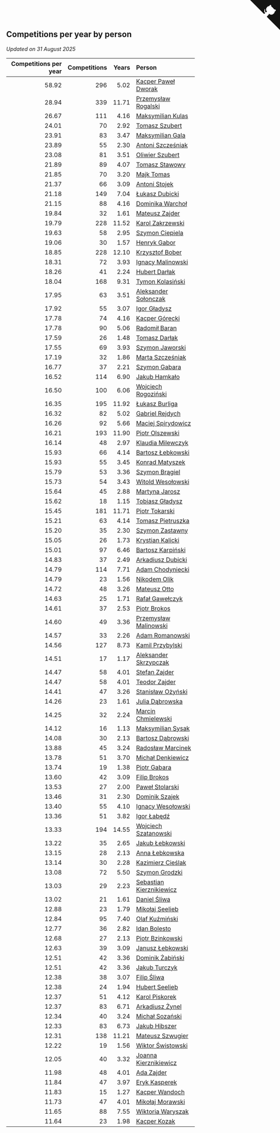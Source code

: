 ## Competitions per year by person

*Updated on 31 August 2025*

| Competitions per year | Competitions | Years | Person |
| ---: | ---: | ---: | :--- |
| 58.92 | 296 | 5.02 | [Kacper Paweł Dworak](https://www.worldcubeassociation.org/persons/2020DWOR01) |
| 28.94 | 339 | 11.71 | [Przemysław Rogalski](https://www.worldcubeassociation.org/persons/2013ROGA02) |
| 26.67 | 111 | 4.16 | [Maksymilian Kulas](https://www.worldcubeassociation.org/persons/2021KULA02) |
| 24.01 | 70 | 2.92 | [Tomasz Szubert](https://www.worldcubeassociation.org/persons/2022SZUB02) |
| 23.91 | 83 | 3.47 | [Maksymilian Gala](https://www.worldcubeassociation.org/persons/2022GALA01) |
| 23.89 | 55 | 2.30 | [Antoni Szcześniak](https://www.worldcubeassociation.org/persons/2023SZCZ04) |
| 23.08 | 81 | 3.51 | [Oliwier Szubert](https://www.worldcubeassociation.org/persons/2022SZUB01) |
| 21.89 | 89 | 4.07 | [Tomasz Stawowy](https://www.worldcubeassociation.org/persons/2021STAW01) |
| 21.85 | 70 | 3.20 | [Majk Tomas](https://www.worldcubeassociation.org/persons/2022TOMA05) |
| 21.37 | 66 | 3.09 | [Antoni Stojek](https://www.worldcubeassociation.org/persons/2022STOJ03) |
| 21.18 | 149 | 7.04 | [Łukasz Dubicki](https://www.worldcubeassociation.org/persons/2018DUBI01) |
| 21.15 | 88 | 4.16 | [Dominika Warchoł](https://www.worldcubeassociation.org/persons/2021WARC01) |
| 19.84 | 32 | 1.61 | [Mateusz Zajder](https://www.worldcubeassociation.org/persons/2024ZAJD01) |
| 19.79 | 228 | 11.52 | [Karol Zakrzewski](https://www.worldcubeassociation.org/persons/2014ZAKR01) |
| 19.63 | 58 | 2.95 | [Szymon Ciepiela](https://www.worldcubeassociation.org/persons/2022CIEP01) |
| 19.06 | 30 | 1.57 | [Henryk Gabor](https://www.worldcubeassociation.org/persons/2024GABO02) |
| 18.85 | 228 | 12.10 | [Krzysztof Bober](https://www.worldcubeassociation.org/persons/2013BOBE01) |
| 18.31 | 72 | 3.93 | [Ignacy Malinowski](https://www.worldcubeassociation.org/persons/2021MALI02) |
| 18.26 | 41 | 2.24 | [Hubert Darłak](https://www.worldcubeassociation.org/persons/2023DARL03) |
| 18.04 | 168 | 9.31 | [Tymon Kolasiński](https://www.worldcubeassociation.org/persons/2016KOLA02) |
| 17.95 | 63 | 3.51 | [Aleksander Sołonczak](https://www.worldcubeassociation.org/persons/2022SOLO01) |
| 17.92 | 55 | 3.07 | [Igor Gładysz](https://www.worldcubeassociation.org/persons/2022GLAD01) |
| 17.78 | 74 | 4.16 | [Kacper Górecki](https://www.worldcubeassociation.org/persons/2021GORE01) |
| 17.78 | 90 | 5.06 | [Radomił Baran](https://www.worldcubeassociation.org/persons/2020BARA02) |
| 17.59 | 26 | 1.48 | [Tomasz Darłak](https://www.worldcubeassociation.org/persons/2024DARL01) |
| 17.55 | 69 | 3.93 | [Szymon Jaworski](https://www.worldcubeassociation.org/persons/2021JAWO01) |
| 17.19 | 32 | 1.86 | [Marta Szcześniak](https://www.worldcubeassociation.org/persons/2023SZCZ07) |
| 16.77 | 37 | 2.21 | [Szymon Gabara](https://www.worldcubeassociation.org/persons/2023GABA01) |
| 16.52 | 114 | 6.90 | [Jakub Hamkało](https://www.worldcubeassociation.org/persons/2018HAMK01) |
| 16.50 | 100 | 6.06 | [Wojciech Rogoziński](https://www.worldcubeassociation.org/persons/2019ROGO04) |
| 16.35 | 195 | 11.92 | [Łukasz Burliga](https://www.worldcubeassociation.org/persons/2013BURL01) |
| 16.32 | 82 | 5.02 | [Gabriel Rejdych](https://www.worldcubeassociation.org/persons/2020REJD01) |
| 16.26 | 92 | 5.66 | [Maciej Spirydowicz](https://www.worldcubeassociation.org/persons/2020SPIR01) |
| 16.21 | 193 | 11.90 | [Piotr Olszewski](https://www.worldcubeassociation.org/persons/2013OLSZ02) |
| 16.14 | 48 | 2.97 | [Klaudia Milewczyk](https://www.worldcubeassociation.org/persons/2022MILE05) |
| 15.93 | 66 | 4.14 | [Bartosz Łebkowski](https://www.worldcubeassociation.org/persons/2021LEBK01) |
| 15.93 | 55 | 3.45 | [Konrad Matyszek](https://www.worldcubeassociation.org/persons/2022MATY02) |
| 15.79 | 53 | 3.36 | [Szymon Brągiel](https://www.worldcubeassociation.org/persons/2022BRAG03) |
| 15.73 | 54 | 3.43 | [Witold Wesołowski](https://www.worldcubeassociation.org/persons/2022WESO01) |
| 15.64 | 45 | 2.88 | [Martyna Jarosz](https://www.worldcubeassociation.org/persons/2022JARO01) |
| 15.62 | 18 | 1.15 | [Tobiasz Gładysz](https://www.worldcubeassociation.org/persons/2024GLAD02) |
| 15.45 | 181 | 11.71 | [Piotr Tokarski](https://www.worldcubeassociation.org/persons/2013TOKA01) |
| 15.21 | 63 | 4.14 | [Tomasz Pietruszka](https://www.worldcubeassociation.org/persons/2021PIET01) |
| 15.20 | 35 | 2.30 | [Szymon Zastawny](https://www.worldcubeassociation.org/persons/2023ZAST01) |
| 15.05 | 26 | 1.73 | [Krystian Kalicki](https://www.worldcubeassociation.org/persons/2023KALI10) |
| 15.01 | 97 | 6.46 | [Bartosz Karpiński](https://www.worldcubeassociation.org/persons/2019KARP03) |
| 14.83 | 37 | 2.49 | [Arkadiusz Dubicki](https://www.worldcubeassociation.org/persons/2023DUBI01) |
| 14.79 | 114 | 7.71 | [Adam Chodyniecki](https://www.worldcubeassociation.org/persons/2017CHOD02) |
| 14.79 | 23 | 1.56 | [Nikodem Olik](https://www.worldcubeassociation.org/persons/2024OLIK01) |
| 14.72 | 48 | 3.26 | [Mateusz Otto](https://www.worldcubeassociation.org/persons/2022OTTO01) |
| 14.63 | 25 | 1.71 | [Rafał Gawełczyk](https://www.worldcubeassociation.org/persons/2023GAWE01) |
| 14.61 | 37 | 2.53 | [Piotr Brokos](https://www.worldcubeassociation.org/persons/2023BROK01) |
| 14.60 | 49 | 3.36 | [Przemysław Malinowski](https://www.worldcubeassociation.org/persons/2022MALI01) |
| 14.57 | 33 | 2.26 | [Adam Romanowski](https://www.worldcubeassociation.org/persons/2023ROMA10) |
| 14.56 | 127 | 8.73 | [Kamil Przybylski](https://www.worldcubeassociation.org/persons/2016PRZY01) |
| 14.51 | 17 | 1.17 | [Aleksander Skrzypczak](https://www.worldcubeassociation.org/persons/2024SKRZ01) |
| 14.47 | 58 | 4.01 | [Stefan Zajder](https://www.worldcubeassociation.org/persons/2021ZAJD02) |
| 14.47 | 58 | 4.01 | [Teodor Zajder](https://www.worldcubeassociation.org/persons/2021ZAJD03) |
| 14.41 | 47 | 3.26 | [Stanisław Ożyński](https://www.worldcubeassociation.org/persons/2022OZYN01) |
| 14.26 | 23 | 1.61 | [Julia Dąbrowska](https://www.worldcubeassociation.org/persons/2024DABR01) |
| 14.25 | 32 | 2.24 | [Marcin Chmielewski](https://www.worldcubeassociation.org/persons/2023CHMI01) |
| 14.12 | 16 | 1.13 | [Maksymilian Sysak](https://www.worldcubeassociation.org/persons/2024SYSA01) |
| 14.08 | 30 | 2.13 | [Bartosz Dąbrowski](https://www.worldcubeassociation.org/persons/2023DABR07) |
| 13.88 | 45 | 3.24 | [Radosław Marcinek](https://www.worldcubeassociation.org/persons/2022MARC05) |
| 13.78 | 51 | 3.70 | [Michał Denkiewicz](https://www.worldcubeassociation.org/persons/2021DENK01) |
| 13.74 | 19 | 1.38 | [Piotr Gabara](https://www.worldcubeassociation.org/persons/2024GABA02) |
| 13.60 | 42 | 3.09 | [Filip Brokos](https://www.worldcubeassociation.org/persons/2022BROK03) |
| 13.53 | 27 | 2.00 | [Paweł Stolarski](https://www.worldcubeassociation.org/persons/2023STOL04) |
| 13.46 | 31 | 2.30 | [Dominik Szajek](https://www.worldcubeassociation.org/persons/2023SZAJ01) |
| 13.40 | 55 | 4.10 | [Ignacy Wesołowski](https://www.worldcubeassociation.org/persons/2021WESO01) |
| 13.36 | 51 | 3.82 | [Igor Łabędź](https://www.worldcubeassociation.org/persons/2021LABE01) |
| 13.33 | 194 | 14.55 | [Wojciech Szatanowski](https://www.worldcubeassociation.org/persons/2011SZAT01) |
| 13.22 | 35 | 2.65 | [Jakub Łebkowski](https://www.worldcubeassociation.org/persons/2023LEBK01) |
| 13.15 | 28 | 2.13 | [Anna Łebkowska](https://www.worldcubeassociation.org/persons/2023LEBK04) |
| 13.14 | 30 | 2.28 | [Kazimierz Cieślak](https://www.worldcubeassociation.org/persons/2023CIES01) |
| 13.08 | 72 | 5.50 | [Szymon Grodzki](https://www.worldcubeassociation.org/persons/2020GROD01) |
| 13.03 | 29 | 2.23 | [Sebastian Kierznikiewicz](https://www.worldcubeassociation.org/persons/2023KIER02) |
| 13.02 | 21 | 1.61 | [Daniel Śliwa](https://www.worldcubeassociation.org/persons/2024SLIW01) |
| 12.88 | 23 | 1.79 | [Mikołaj Seelieb](https://www.worldcubeassociation.org/persons/2023SEEL04) |
| 12.84 | 95 | 7.40 | [Olaf Kuźmiński](https://www.worldcubeassociation.org/persons/2018KUZM02) |
| 12.77 | 36 | 2.82 | [Idan Bolesto](https://www.worldcubeassociation.org/persons/2022BOLE01) |
| 12.68 | 27 | 2.13 | [Piotr Bzinkowski](https://www.worldcubeassociation.org/persons/2023BZIN01) |
| 12.63 | 39 | 3.09 | [Janusz Łebkowski](https://www.worldcubeassociation.org/persons/2022LEBK01) |
| 12.51 | 42 | 3.36 | [Dominik Żabiński](https://www.worldcubeassociation.org/persons/2022ZABI01) |
| 12.51 | 42 | 3.36 | [Jakub Turczyk](https://www.worldcubeassociation.org/persons/2022TURC02) |
| 12.38 | 38 | 3.07 | [Filip Śliwa](https://www.worldcubeassociation.org/persons/2022SLIW01) |
| 12.38 | 24 | 1.94 | [Hubert Seelieb](https://www.worldcubeassociation.org/persons/2023SEEL02) |
| 12.37 | 51 | 4.12 | [Karol Piskorek](https://www.worldcubeassociation.org/persons/2021PISK01) |
| 12.37 | 83 | 6.71 | [Arkadiusz Żynel](https://www.worldcubeassociation.org/persons/2018ZYNE01) |
| 12.34 | 40 | 3.24 | [Michał Sozański](https://www.worldcubeassociation.org/persons/2022SOZA02) |
| 12.33 | 83 | 6.73 | [Jakub Hibszer](https://www.worldcubeassociation.org/persons/2018HIBS01) |
| 12.31 | 138 | 11.21 | [Mateusz Szwugier](https://www.worldcubeassociation.org/persons/2014SZWU01) |
| 12.22 | 19 | 1.56 | [Wiktor Świstowski](https://www.worldcubeassociation.org/persons/2024SWIS01) |
| 12.05 | 40 | 3.32 | [Joanna Kierznikiewicz](https://www.worldcubeassociation.org/persons/2022KIER01) |
| 11.98 | 48 | 4.01 | [Ada Zajder](https://www.worldcubeassociation.org/persons/2021ZAJD01) |
| 11.84 | 47 | 3.97 | [Eryk Kasperek](https://www.worldcubeassociation.org/persons/2021KASP01) |
| 11.83 | 15 | 1.27 | [Kacper Wandoch](https://www.worldcubeassociation.org/persons/2024WAND01) |
| 11.73 | 47 | 4.01 | [Mikołaj Morawski](https://www.worldcubeassociation.org/persons/2021MORA01) |
| 11.65 | 88 | 7.55 | [Wiktoria Waryszak](https://www.worldcubeassociation.org/persons/2018WARY01) |
| 11.64 | 23 | 1.98 | [Kacper Kozak](https://www.worldcubeassociation.org/persons/2023KOZA05) |


<a href="https://github.com/noeruchangd/wca_statistics_vn" class="github-corner" aria-label="View source on Github"><svg width="80" height="80" viewBox="0 0 250 250" style="fill:#151513; color:#fff; position: absolute; top: 0; border: 0; right: 0;" aria-hidden="true"><path d="M0,0 L115,115 L130,115 L142,142 L250,250 L250,0 Z"></path><path d="M128.3,109.0 C113.8,99.7 119.0,89.6 119.0,89.6 C122.0,82.7 120.5,78.6 120.5,78.6 C119.2,72.0 123.4,76.3 123.4,76.3 C127.3,80.9 125.5,87.3 125.5,87.3 C122.9,97.6 130.6,101.9 134.4,103.2" fill="currentColor" style="transform-origin: 130px 106px;" class="octo-arm"></path><path d="M115.0,115.0 C114.9,115.1 118.7,116.5 119.8,115.4 L133.7,101.6 C136.9,99.2 139.9,98.4 142.2,98.6 C133.8,88.0 127.5,74.4 143.8,58.0 C148.5,53.4 154.0,51.2 159.7,51.0 C160.3,49.4 163.2,43.6 171.4,40.1 C171.4,40.1 176.1,42.5 178.8,56.2 C183.1,58.6 187.2,61.8 190.9,65.4 C194.5,69.0 197.7,73.2 200.1,77.6 C213.8,80.2 216.3,84.9 216.3,84.9 C212.7,93.1 206.9,96.0 205.4,96.6 C205.1,102.4 203.0,107.8 198.3,112.5 C181.9,128.9 168.3,122.5 157.7,114.1 C157.9,116.9 156.7,120.9 152.7,124.9 L141.0,136.5 C139.8,137.7 141.6,141.9 141.8,141.8 Z" fill="currentColor" class="octo-body"></path></svg></a><style>.github-corner:hover .octo-arm{animation:octocat-wave 560ms ease-in-out}@keyframes octocat-wave{0%,100%{transform:rotate(0)}20%,60%{transform:rotate(-25deg)}40%,80%{transform:rotate(10deg)}}@media (max-width:500px){.github-corner:hover .octo-arm{animation:none}.github-corner .octo-arm{animation:octocat-wave 560ms ease-in-out}}</style>
